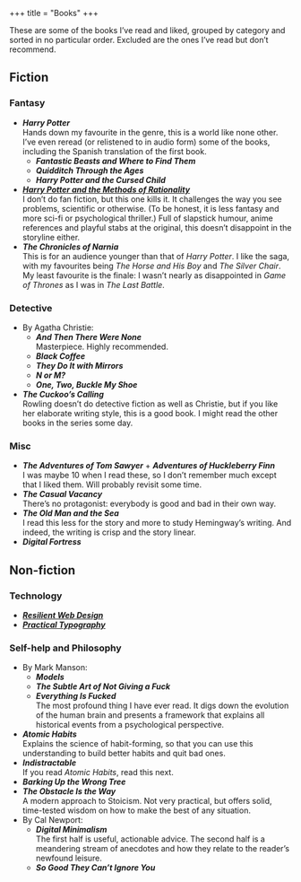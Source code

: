 +++
title = "Books"
+++

These are some of the books I’ve read and liked, grouped by category and sorted in no particular order. Excluded are the ones I’ve read but don’t recommend.

## Fiction

### Fantasy

- **_Harry Potter_**  
Hands down my favourite in the genre, this is a world like none other. I’ve even reread (or relistened to in audio form) some of the books, including the Spanish translation of the first book.
  - **_Fantastic Beasts and Where to Find Them_**
  - **_Quidditch Through the Ages_**
  - **_Harry Potter and the Cursed Child_**
- [**_Harry Potter and the Methods of Rationality_**](http://www.hpmor.com/)  
I don’t do fan fiction, but this one kills it. It challenges the way you see problems, scientific or otherwise. (To be honest, it is less fantasy and more sci-fi or psychological thriller.) Full of slapstick humour, anime references and playful stabs at the original, this doesn’t disappoint in the storyline either.
- **_The Chronicles of Narnia_**  
This is for an audience younger than that of _Harry Potter_. I like the saga, with my favourites being _The Horse and His Boy_ and _The Silver Chair_. My least favourite is the finale: I wasn’t nearly as disappointed in _Game of Thrones_ as I was in _The Last Battle_.

### Detective

- By Agatha Christie:
  - **_And Then There Were None_**  
  Masterpiece. Highly recommended.
  - **_Black Coffee_**
  - **_They Do It with Mirrors_**
  - **_N or M?_**
  - **_One, Two, Buckle My Shoe_**
- **_The Cuckoo’s Calling_**  
Rowling doesn’t do detective fiction as well as Christie, but if you like her elaborate writing style, this is a good book. I might read the other books in the series some day.

### Misc

- **_The Adventures of Tom Sawyer_** + **_Adventures of Huckleberry Finn_**  
I was maybe 10 when I read these, so I don’t remember much except that I liked them. Will probably revisit some time.
- **_The Casual Vacancy_**  
There’s no protagonist: everybody is good and bad in their own way.
- **_The Old Man and the Sea_**  
I read this less for the story and more to study Hemingway’s writing. And indeed, the writing is crisp and the story linear.
- **_Digital Fortress_**

## Non-fiction

### Technology

- [**_Resilient Web Design_**](https://resilientwebdesign.com/)
- [**_Practical Typography_**](https://practicaltypography.com/)

### Self-help and Philosophy

- By Mark Manson:
  - **_Models_**
  - **_The Subtle Art of Not Giving a Fuck_**
  - **_Everything Is Fucked_**  
  The most profound thing I have ever read. It digs down the evolution of the human brain and presents a framework that explains all historical events from a psychological perspective.
- **_Atomic Habits_**  
Explains the science of habit-forming, so that you can use this understanding to build better habits and quit bad ones.
- **_Indistractable_**  
If you read _Atomic Habits_, read this next.
- **_Barking Up the Wrong Tree_**
- **_The Obstacle Is the Way_**  
A modern approach to Stoicism. Not very practical, but offers solid, time-tested wisdom on how to make the best of any situation.
- By Cal Newport:
  - **_Digital Minimalism_**  
  The first half is useful, actionable advice. The second half is a meandering stream of anecdotes and how they relate to the reader’s newfound leisure.
  - **_So Good They Can’t Ignore You_**
